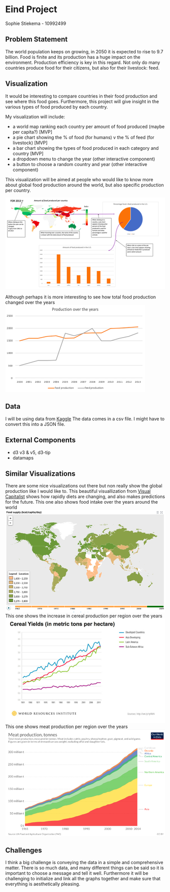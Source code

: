 # Eind Project
Sophie Stiekema - 10992499
## Problem Statement
The world population keeps on growing, in 2050 it is expected to rise to 9.7 billion.
Food is finite and its production has a huge impact on the environment. Production efficiency is key in this regard.
Not only do many countries produce food for their citizens, but also for their livestock:
feed.

## Visualization
It would be interesting to compare countries in their food production and see where this food goes. Furthermore, this project will give insight in the various types of food produced by each country.

My visualization will include:
- a world map ranking each country per amount of food produced (maybe per capita?) [MVP]
- a pie chart showing the % of food (for humans) v the % of feed (for livestock) [MVP]
- a bar chart showing the types of food produced in each category and country [MVP]
- a dropdown menu  to change the year (other interactive component)
- a button to choose a random country and year (other interactive component)

This visualization will be aimed at people who would like to know more about global food production around the world, but also specific production per country.

![Project idea](doc/README-189d12f3.png)

Although perhaps it is more interesting to see how total food production changed over the years
![Linegraph](doc/README-564a4dd3.png)

## Data
I will be using data from [Kaggle](https://www.kaggle.com/dorbicycle/world-foodfeed-production)
The data comes in a csv file. I might have to convert this into a JSON file.

## External Components
- d3 v3 & v5, d3-tip
- datamaps

## Similar Visualizations
There are some nice visualizations out there but non really show the global production like I would like to.
This beautiful visuallization from [Visual Capitalist](https://www.visualcapitalist.com/visualizing-rapidly-changing-global-diet/) shows how rapidly diets are changing, and also makes predictions for the future.
This one also shows food intake over the years around the world
![worldkcal](doc/README-8e449bed.png)\
This one shows the increase in cereal production per region over the years
![cerealproduction](doc/README-571f0622.png)
This one shows meat production per region over the years
![meatproduction](doc/README-7af4988a.png)

## Challenges
I think a big challenge is conveying the data in a simple and comprehensive matter.
There is so much data, and many different things can be said so it is important to choose a message and tell it well.
Furthermore it will be challenging to initialize and link all the graphs together and make sure that everything is aesthetically pleasing.
